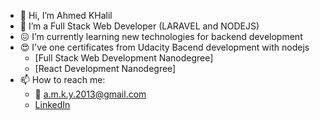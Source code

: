 - 👋 Hi, I’m Ahmed KHalil
- 👀 I’m a Full Stack Web Developer (LARAVEL and NODEJS)
- :confounded: I’m currently learning new technologies for backend development 
- :heart_eyes: I've one certificates from Udacity Bacend development with nodejs
  - [Full Stack Web Development Nanodegree]
  - [React Development Nanodegree]
- 📫 How to reach me: 
  - :email: a.m.k.y.2013@gmail.com
  - [LinkedIn](https://www.linkedin.com/in/dev-ahmed-khalil-7466a0284/)
